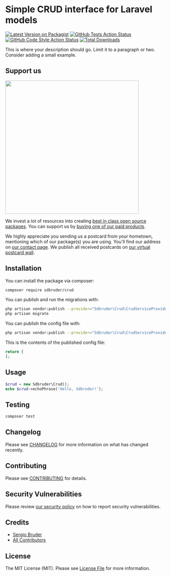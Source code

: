 # Simple CRUD interface for Laravel models

[![Latest Version on Packagist](https://img.shields.io/packagist/v/sdbruder/crud.svg?style=flat-square)](https://packagist.org/packages/sdbruder/crud)
[![GitHub Tests Action Status](https://img.shields.io/github/workflow/status/sdbruder/crud/run-tests?label=tests)](https://github.com/sdbruder/crud/actions?query=workflow%3ATests+branch%3Amaster)
[![GitHub Code Style Action Status](https://img.shields.io/github/workflow/status/sdbruder/crud/Check%20&%20fix%20styling?label=code%20style)](https://github.com/sdbruder/crud/actions?query=workflow%3A"Check+%26+fix+styling"+branch%3Amaster)
[![Total Downloads](https://img.shields.io/packagist/dt/sdbruder/crud.svg?style=flat-square)](https://packagist.org/packages/sdbruder/crud)


This is where your description should go. Limit it to a paragraph or two. Consider adding a small example.

## Support us

[<img src="https://github-ads.s3.eu-central-1.amazonaws.com/package-crud-laravel.jpg?t=1" width="419px" />](https://spatie.be/github-ad-click/package-crud-laravel)

We invest a lot of resources into creating [best in class open source packages](https://spatie.be/open-source). You can support us by [buying one of our paid products](https://spatie.be/open-source/support-us).

We highly appreciate you sending us a postcard from your hometown, mentioning which of our package(s) you are using. You'll find our address on [our contact page](https://spatie.be/about-us). We publish all received postcards on [our virtual postcard wall](https://spatie.be/open-source/postcards).

## Installation

You can install the package via composer:

```bash
composer require sdbruder/crud
```

You can publish and run the migrations with:

```bash
php artisan vendor:publish --provider="Sdbruder\Crud\CrudServiceProvider" --tag="crud-migrations"
php artisan migrate
```

You can publish the config file with:
```bash
php artisan vendor:publish --provider="Sdbruder\Crud\CrudServiceProvider" --tag="crud-config"
```

This is the contents of the published config file:

```php
return [
];
```

## Usage

```php
$crud = new Sdbruder\Crud();
echo $crud->echoPhrase('Hello, Sdbruder!');
```

## Testing

```bash
composer test
```

## Changelog

Please see [CHANGELOG](CHANGELOG.md) for more information on what has changed recently.

## Contributing

Please see [CONTRIBUTING](.github/CONTRIBUTING.md) for details.

## Security Vulnerabilities

Please review [our security policy](../../security/policy) on how to report security vulnerabilities.

## Credits

- [Sergio Bruder](https://github.com/sdbruder)
- [All Contributors](../../contributors)

## License

The MIT License (MIT). Please see [License File](LICENSE.md) for more information.
